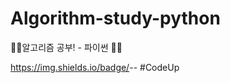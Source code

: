 # Algorithm-study-python
👩‍💻알고리즘 공부! - 파이썬 👨‍💻


https://img.shields.io/badge/<LABEL>-<steps>-<blue>  #CodeUp
